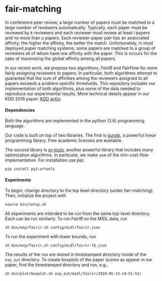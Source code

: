 # fair-matching
In conference peer review, a large number of papers must be matched to a
large number of reviewers automatically. Typically, each paper must be reviewed
by _k_ reviewers and each reviewer must review at least _l_ papers and no more
than _u_ papers. Each reviewer-paper pair has an associated affinity; the higher
the affinity, the better the match. Unfortunately, in most deployed paper
matching systems, some papers are matched to a group of reviewers all of whom
have low affinity with the paper.  This is occurs for the sake of maximizing the
global affinity among all papers.

In our recent work, we propose two algorithms, _FairIR_ and _FairFlow_ for more
fairly assigning reviewers to papers.  In particular, both algorithms attempt to
guarantee that the sum of affinities among the reviewers assigned to all papers
exceeds a problem specific thresholds. This repository includes our
implementation of both algorithms, plus some of the data needed to reproduce our
experimental results. More technical details appear in our KDD 2019 paper: [KDD](https://dl.acm.org/doi/10.1145/3292500.3330899) [arXiv](https://arxiv.org/abs/1905.11924).

#### Dependencies

Both the algorithms are implemented in the python (3.6) programming language.

Our code is built on top of two libraries. The first is
[gurobi](http://www.gurobi.com/), a powerful linear programming library. Free
academic licenses are available.

The second library is [or-tools](https://developers.google.com/optimization/),
another powerful library that includes many optimization algorithms. In
particular, we make use of the min-cost-flow implementation. For installation
use pip:

`pip install py3-ortools`

#### Experiments

To begin, change directory to the top level directory (under fair-matching).
Then, initialize the project with

`source bin/setup.sh`

All experiments are intended to be run from the same top-level directory.  Each
can be run similarly. To run _FairIR_ on the MIDL data, run

`sh bin/exp/fairir.sh config/midl/fairir.json`

To run the experiment with lower bounds, run

`sh bin/exp/fairir.sh config/midl/fairir-lb.json`

The results of the run are stored in timestamped directory inside of the
`exp_out` directory.  To create boxplots of the paper scores as appear in our
paper, find the timestamped directory and run, e.g.,

`sh bin/plot/boxplot.sh exp_out/midl/fairir/2019-05-13-14-51-51/`